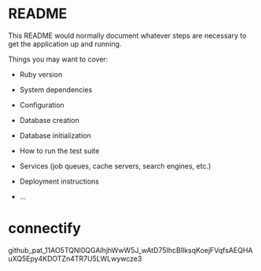 # README

This README would normally document whatever steps are necessary to get the
application up and running.

Things you may want to cover:

* Ruby version

* System dependencies

* Configuration

* Database creation

* Database initialization

* How to run the test suite

* Services (job queues, cache servers, search engines, etc.)

* Deployment instructions

* ...
# connectify
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